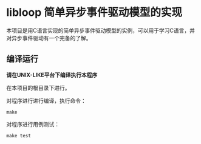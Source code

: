 # libloop 简单异步事件驱动模型的实现

本项目是用C语言实现的简单异步事件驱动模型的实例，可以用于学习C语言，并对异步事件驱动有一个完备的了解。


## 编译运行

**请在UNIX-LIKE平台下编译执行本程序**

在本项目的根目录下进行。

对程序进行进行编译，执行命令：
```shell
make
```

对程序进行用例测试：
```
make test
```
